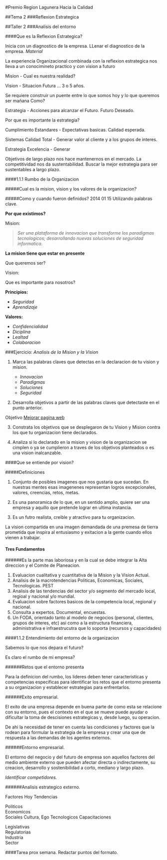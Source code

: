 #Premio Region Lagunera Hacia la Calidad

##Tema 2
###Reflexion Estrategica

##Taller 2
###Analisis del entorno

####Que es la Reflexion Estrategica?

Inicia con un diagnostico de la empresa.
LLenar el diagnostico de la empresa. _Material_

La experiencia Organizacional combinada con la reflexion estrategica nos lleva a un conocimineto practico y con vision a futuro

Mision - Cual es nuestra realidad?

Vision - Situacion Futura ... 3 o 5 años.

Se requiere construir un puente entre lo que somos hoy y lo que queremos ser mañana
Como?

Estrategia - Acciones para alcanzar el Futuro. Futuro Deseado.

Por que es importante la estrategia?

Cumplimiento
Estandares - Expectativas basicas. Calidad esperada.

Sistemas
Calidad Total - Generar valor al cliente y a los grupos de interes.

Estrategia
Excelencia - Generar

Objetivos de largo plazo nos hace mantenernos en el mercado.
La competitividad nos da sustentabilidad.
Buscar la mejor estrategia para ser sustentables a largo plazo.

####1.1.1 Rumbo de la Organizacion

#####Cual es la mision, vision y los valores de la organizacion?

#####Como y cuando fueron definidos?
2014 01 15
Utilizando palabras clave.

**Por que existimos?**

Mision:
>_Ser una plataforma de innovacion que transforme los paradigmas tecnologicos; desarrollando nuevas soluciones de seguridad informatica._

**La mision tiene que estar en presente**

Que queremos ser?

Vision:

Que es importante para nosotros?

**Principios:**

* _Seguridad_
* _Aprendizaje_

**Valores:**

* _Confidencialidad_
* _Diciplina_
* _Lealtad_
* _Colaboracion_

###Ejercicio: _Analisis de la Mision y la Vision_

1. Marca las palabras claves que detectas en la declaracion de tu vision y mision.

	* _Innovacion_
	* _Paradigmas_
	* _Soluciones_
	* _Seguridad_

2. Desarrolla objetivos a partir de las palabras claves que detectaste en el punto anterior.

Objetivo [Mejorar pagina web](http://www.arkebit.com)

3. Constrata los objetivos que se desplegaron de tu Vision y Mision contra los que tu organizacion tiene declarados.

4. Analiza si lo declarado en la mision y vision de la organizacion se cimplen o ya se cumplieron a traves de los objetivos planteados o es una vision inalcanzable.


####Que se entiende por vision?

#####Definiciones

1. Conjunto de posibles imagenes que nos gustaria que sucedan. En nuestras mentes esas imagenenes representan logros excepcionales, valores, creencias, retos, metas.

2. Es una panoramica de lo que, en un sentido amplio, quiere ser una empresa y aquillo que pretende lograr en ultima instancia.

3. Es un futro realista, creible y atractivo para tu organizacion.

La vision compartida en una imagen demandada de una premesa de tierra prometida que inspira al entusiasmo y exitacion a la gente cuando ellos vienen a trabajar.

#### Tres Fundamentos

######Es la parte mas laboriosa y en la cual se debe integrar la Alta direccion y el Comite de Planeacion.

1. Evaluacion cualitativa y cuantitativa de la Mision y la Vision Actual.
2. Analisis de la macrotendencias Politicas, Economicas, Sociales, Tecnologicas. PEST
3. Analisis de las tendencias del sector y/o segmento del mercado local, regioal y nacional y/o mundial.
4. Evaluacion sobre factores basicos de la competencia local, regional y nacional.
5. Consulta a expertos. Documental, encuestas.
6. Un FODA, orientado tanto al modelo de negocios (personal, clientes, grupos de interes, etc) asi como a la estructura financiera, administrativa e infraestrucutra que lo soporta (recursos y capacidades)

####1.1.2 Entendimiento del entorno de la organizacion

Sabemos lo que nos depara el futuro?

Es claro el rumbo de mi empresa?

######Retos que el entorno presenta

Para la definicion del rumbo, los lideres deben tener caracteristicas y competencias especificas para identificar los retos que el entorno presenta a su organizacion y establecer estrategias para enfrentarlos.

######Exito empresarial.

El exito de una empresa depende en buena parte de como esta se relacione con su entorno, pues el  contexto en el que se mueve puede ayudar o dificultar la toma de descisiones estrategicas y, desde luego, su operacion.

De ahi la necesidad de tener en cuenta las condiciones y factores que la rodean para formular la estrategia de la empresa y crear una que de respuesta a las demandas de los agentes externos.

######Entorno empresarial.

El entorno del negocio y del futuro de empresa son aquellos factores del medio ambiente externo que pueden afectar directa o indirectamente, su creacion, desarrollo y sostenibilidad a corto, mediano y largo plazo.

_Identificar competidores._

######Analisis estrategico externo.

Factores 				Hoy 				Tendencias

Politicos				
Economicos				
Sociales				Cultura, Ego
Tecnologicos			Capacitaciones
						
Legislativas			
Regulatorias			
Industria				
Sector					

####Tarea prox semana. Redactar puntos del formato.